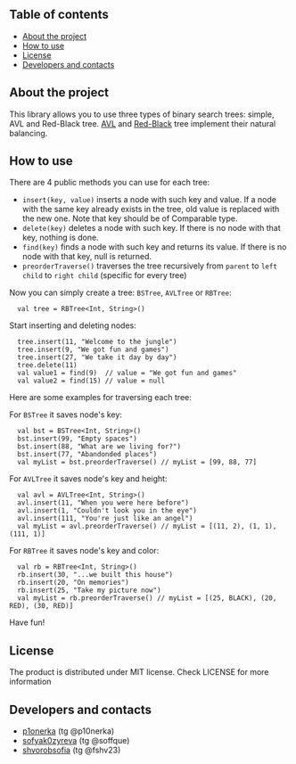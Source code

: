 ## Table of contents
- [About the project](#about-the-project)
- [How to use](#how-to-use)
- [License](#license)
- [Developers and contacts](#developers-and-contacts)

## About the project

This library allows you to use three types of binary search trees: simple, AVL and Red-Black tree. [AVL](https://en.wikipedia.org/wiki/AVL_tree) and [Red-Black](https://en.wikipedia.org/wiki/Red–black_tree) tree implement their natural balancing.

## How to use
There are 4 public methods you can use for each tree:

* `insert(key, value)`  inserts a node with such key and value. If a node with the same key already exists in the tree, old value is replaced with the new one. Note that key should be of Comparable type.
* `delete(key)`  deletes a node with such key. If there is no node with that key, nothing is done.
* `find(key)`  finds a node with such key and returns its value. If there is no node with that key, null is returned.
* `preorderTraverse()`  traverses the tree recursively from `parent` to `left child` to `right child` (specific for every tree)

Now you can simply create a tree: `BSTree`, `AVLTree` or `RBTree`:
```
  val tree = RBTree<Int, String>()
  ```
Start inserting and deleting nodes:
```
  tree.insert(11, "Welcome to the jungle")                
  tree.insert(9, "We got fun and games")
  tree.insert(27, "We take it day by day")
  tree.delete(11)
  val value1 = find(9)  // value = "We got fun and games"
  val value2 = find(15) // value = null
  ```
Here are some examples for traversing each tree:

For `BSTree` it saves node's key:
```
  val bst = BSTree<Int, String>()
  bst.insert(99, "Empty spaces")
  bst.insert(88, "What are we living for?")
  bst.insert(77, "Abandonded places")
  val myList = bst.preorderTraverse() // myList = [99, 88, 77]
  ```
For `AVLTree` it saves node's key and height:
```
  val avl = AVLTree<Int, String>()
  avl.insert(11, "When you were here before")
  avl.insert(1, "Couldn't look you in the eye")
  avl.insert(111, "You're just like an angel")
  val myList = avl.preorderTraverse() // myList = [(11, 2), (1, 1), (111, 1)]
  ```
For `RBTree` it saves node's key and color:
```
  val rb = RBTree<Int, String>()
  rb.insert(30, "...we built this house")
  rb.insert(20, "On memories")
  rb.insert(25, "Take my picture now")
  val myList = rb.preorderTraverse() // myList = [(25, BLACK), (20, RED), (30, RED)]
  ```

Have fun!
## License
The product is distributed under MIT license. Check LICENSE for more information
## Developers and contacts
* [p1onerka](https://github.com/p1onerka) (tg @p10nerka)  
* [sofyak0zyreva](https://github.com/sofyak0zyreva) (tg @soffque)  
* [shvorobsofia](https://github.com/shvorobsofia) (tg @fshv23)  
